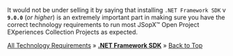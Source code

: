 ﻿
It would not be under selling it by saying that installing `.NET Framework SDK` v **`9.0.0`** (_or higher_) is an extremely important part in making sure you have the correct technology requirements to run most JSopX™ Open Project EXperiences Collection Projects as expected.


[All Technology Requirements](https://github.com/JasonSilvestri/JSopX.BridgeTooFar/blob/master/JSopX.BridgeTooFar/Docs/JSopX/Master/Technologies.md)  »  [**.NET Framework SDK**](#net-framework-sdk)  »  [Back to Top](#table-of-contents)
